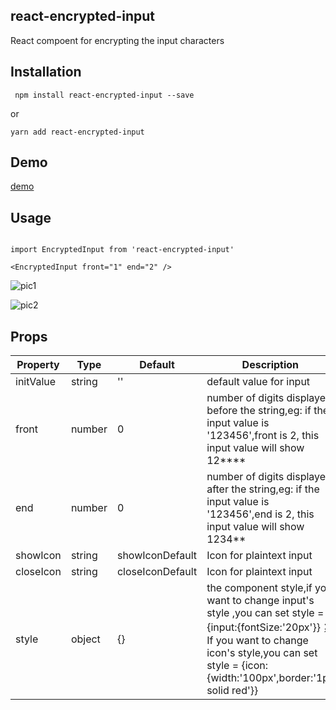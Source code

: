## react-encrypted-input

React compoent for encrypting the input characters

## Installation

` npm install react-encrypted-input --save`

or 

` yarn add react-encrypted-input `

## Demo

[demo]()

## Usage

```

import EncryptedInput from 'react-encrypted-input'

<EncryptedInput front="1" end="2" />

```
![pic1](https://s1.ax1x.com/2023/07/06/pC6YPYt.jpg)

![pic2](https://s1.ax1x.com/2023/07/06/pC6J2WV.jpg)


## Props

| Property   | Type   | Default          |  Description |
|  ----      | ----   |  ----            |  ----        |
|  initValue | string |  ''              | default value for input   |
|  front     | number |  0               | number of digits displayed before the string,eg: if the input value is '123456',front is 2, this input value will show 12****   |
|  end       | number |  0               | number of digits displayed after the string,eg: if the input value is '123456',end is 2, this input value will show 1234**  |
|  showIcon  | string | showIconDefault  | Icon for plaintext input  |
|  closeIcon | string | closeIconDefault | Icon for plaintext input  |
|  style     | object |  {}              | the component style,if you want to change input's style ,you can set style = {input:{fontSize:'20px'}}；If you want to change icon's style,you can set style = {icon:{width:'100px',border:'1px solid red'}}  |


